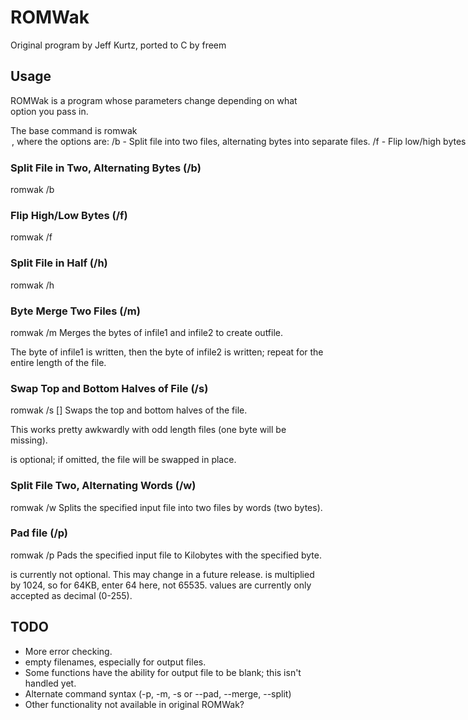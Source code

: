 ROMWak
======
Original program by Jeff Kurtz, ported to C by freem

Usage
-----
ROMWak is a program whose parameters change depending on what option you pass in.

The base command is romwak <option>, where the options are:
/b - Split file into two files, alternating bytes into separate files.
/f - Flip low/high bytes of a file. (<outfile1> optional.)
/h - Split file in half (two files).
/m - Byte merge two files. (stores results in <outfile2>).
/s - Swap top and bottom halves of a file. (<outfile1> optional.)
/w - Split file into two files, alternating words into output files.
/p - Pad file to [psize] in K with [pbyte] value (0-255).

### Split File in Two, Alternating Bytes (/b) ###
romwak /b 

### Flip High/Low Bytes (/f) ###
romwak /f <infile> <outfile>

### Split File in Half (/h) ###
romwak /h 

### Byte Merge Two Files (/m) ###
romwak /m <infile1> <infile2> <outfile>
Merges the bytes of infile1 and infile2 to create outfile.

The byte of infile1 is written, then the byte of infile2 is written;
repeat for the entire length of the file.

### Swap Top and Bottom Halves of File (/s) ###
romwak /s <infile> [<outfile>]
Swaps the top and bottom halves of the file.

This works pretty awkwardly with odd length files (one byte will be missing).

<outfile> is optional; if omitted, the file will be swapped in place.

### Split File Two, Alternating Words (/w) ###
romwak /w <infile> <outfile1> <outfile2>
Splits the specified input file into two files by words (two bytes).

### Pad file (/p) ###
romwak /p <infile> <outfile> <padsize> <padbyte>
Pads the specified input file to <padsize> Kilobytes with the specified byte.

<outfile> is currently not optional. This may change in a future release.
<padsize> is multiplied by 1024, so for 64KB, enter 64 here, not 65535.
<padbyte> values are currently only accepted as decimal (0-255).

TODO
----
* More error checking.
 * empty filenames, especially for output files.
* Some functions have the ability for output file to be blank; this isn't handled yet.
* Alternate command syntax (-p, -m, -s or --pad, --merge, --split)
* Other functionality not available in original ROMWak?
